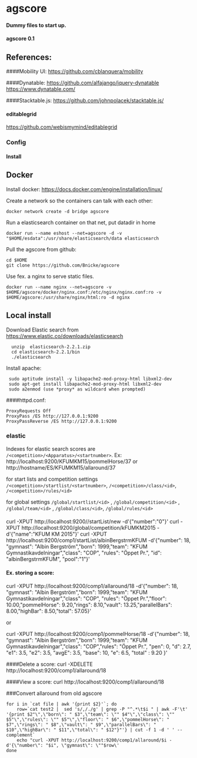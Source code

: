 # agscore
#### Dummy files to start up.
#### agscore 0.1
## References:

####Mobility UI:
https://github.com/cblanquera/mobility

####Dynatable:
https://github.com/alfajango/jquery-dynatable
https://www.dynatable.com/

####Stacktable.js:
https://github.com/johnpolacek/stacktable.js/

#### editablegrid
https://github.com/webismymind/editablegrid

### Config
#### Install 
## Docker
Install docker: https://docs.docker.com/engine/installation/linux/

Create a network so the containers can talk with each other:
```
docker network create -d bridge agscore
```
Run a elasticsearch container on that net, put datadir in home	
```
docker run --name eshost --net=agscore -d -v "$HOME/esdata":/usr/share/elasticsearch/data elasticsearch
```
Pull the agscore from github:
```
cd $HOME
git clone https://github.com/Bnicke/agscore
```
Use fex. a nginx to serve static files.
```
docker run --name nginx --net=agscore -v $HOME/agscore/docker/nginx.conf:/etc/nginx/nginx.conf:ro -v $HOME/agscore:/usr/share/nginx/html:ro -d nginx
```

## Local install
Download Elastic search from https://www.elastic.co/downloads/elasticsearch
```
  unzip  elasticsearch-2.2.1.zip 
  cd elasticsearch-2.2.1/bin
  ./elasticsearch
```
Install apache:
```
 sudo aptitude install -y libapache2-mod-proxy-html libxml2-dev
 sudo apt-get install libapache2-mod-proxy-html libxml2-dev
 sudo a2enmod (use *proxy* as wildcard when prompted)
```
####httpd.conf:
```
ProxyRequests Off
ProxyPass /ES http://127.0.0.1:9200
ProxyPassReverse /ES http://127.0.0.1:9200
```

### elastic
Indexes for elastic search scores are `/<competition>/<Apparatus>/<startnumber>`. Ex: http://localhost:9200/KFUMKM15/pommelHorse/37 or http://hostname/ES/KFUMKM15/allaround/37 

for start lists and competition settings `/<competition>/startlist/<startnumber>`, `/<competition>/class/<id>`, `/<competition>/rules/<id>`

for global settings `/global/startlist/<id>` , `/global/competition/<id>` , `/global/team/<id>` , `/global/class/<id>`, `/global/rules/<id>`

####
curl -XPUT http://localhost:9200/<competition>/startList/new -d'{"number":"0"}'
curl -XPUT http://localhost:9200/global/competition/kFUMKM2015 -d'{"name":"KFUM KM 2015"}'
curl -XPUT http://localhost:9200/comp1/startList/albinBergstrmKFUM -d'{"number": 18, "gymnast": "Albin Bergström","born": 1999,"team": "KFUM Gymnastikavdelningar","class": "COP", "rules": "Öppet Pr.", "id": "albinBergstrmKFUM", "pool":"1"}'

#### Ex. storing a score:
curl -XPUT http://localhost:9200/comp1/allaround/18 -d'{"number": 18, "gymnast": "Albin Bergström","born": 1999,"team": "KFUM Gymnastikavdelningar","class": "COP", "rules": "Öppet Pr.","floor": 10.00,"pommelHorse": 9.20,"rings": 8.10,"vault": 13.25,"parallelBars": 8.00,"highBar": 8.50,"total": 57.05}'

or

curl -XPUT http://localhost:9200/comp1/pommelHorse/18 -d'{"number": 18, "gymnast": "Albin Bergström","born": 1999,"team": "KFUM Gymnastikavdelningar","class": "COP","rules": "Öppet Pr.", "pen": 0, "d": 2.7, "e1": 3.5, "e2": 3.5, "avgE": 3.5, "base": 10, "e": 6.5, "total" : 9.20 }'

####Delete a score:
curl -XDELETE http://localhost:9200/comp1/allaround/18

####View a score:
curl http://localhost:9200/comp1/allaround/18



###Convert allaround from old agscore
```
for i in `cat file | awk '{print $2}'`; do
	row=`cat test2 |  sed 's/,/./g' | grep -P "^.*\t$i " | awk -F'\t' '{print $2"\",\"born\": " $3",\"team\": \"" $4"\",\"class\": \"" $5"\",\"rules\": \"" $5"\",\"floor\": " $6",\"pommelHorse\": " $7",\"rings\": " $8",\"vault\": " $9",\"parallelBars\": " $10",\"highBar\": " $11",\"total\": " $12"}"'} | cut -f 1 -d ' ' --complement` 
	echo "curl -XPUT http://localhost:9200/comp1/allaround/$i -d'{\"number\": "$i", \"gymnast\": \""$row\'
done
```
